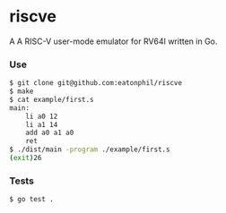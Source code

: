 # riscve

A A RISC-V user-mode emulator for RV64I written in Go.

### Use

```bash
$ git clone git@github.com:eatonphil/riscve
$ make
$ cat example/first.s
main:
	li a0 12
	li a1 14
	add a0 a1 a0
	ret
$ ./dist/main -program ./example/first.s
(exit)26
```

### Tests

```bash
$ go test .
```
